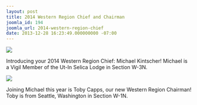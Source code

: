 ```yaml
---
layout: post
title: 2014 Western Region Chief and Chairman
joomla_id: 194
joomla_url: 2014-western-region-chief
date: 2013-12-28 16:23:49.000000000 -07:00
---
```


<div class="row">
  <div class="col">
    <div class="col-xs-12 col-sm-6">
      <img src="{{site.baseurl}}images/posts/2013RegionOfficers/michael_kintscher.jpg" class="img-responsive center-block">
      <p>Introducing your 2014 Western Region Chief: Michael Kintscher! Michael is a Vigil Member of the Ut-In Selica Lodge in Section W-3N.</p>
    </div>
    <div class="col-xs-12 col-sm-6">
      <img src="{{site.baseurl}}images/posts/2013RegionOfficers/toby_capps.jpg" class="img-responsive center-block">
      <p>Joining Michael this year is Toby Capps, our new Western Region Chairman! Toby is from Seattle, Washington in Section W-1N.</p>
    </div>
  </div>
</div>
